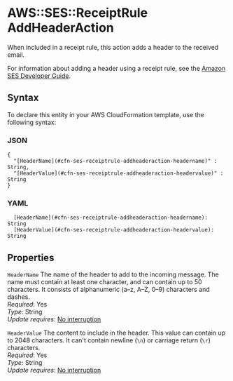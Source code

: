 # AWS::SES::ReceiptRule AddHeaderAction<a name="aws-properties-ses-receiptrule-addheaderaction"></a>

When included in a receipt rule, this action adds a header to the received email\.

For information about adding a header using a receipt rule, see the [Amazon SES Developer Guide](https://docs.aws.amazon.com/ses/latest/dg/receiving-email-action-add-header.html)\.

## Syntax<a name="aws-properties-ses-receiptrule-addheaderaction-syntax"></a>

To declare this entity in your AWS CloudFormation template, use the following syntax:

### JSON<a name="aws-properties-ses-receiptrule-addheaderaction-syntax.json"></a>

```
{
  "[HeaderName](#cfn-ses-receiptrule-addheaderaction-headername)" : String,
  "[HeaderValue](#cfn-ses-receiptrule-addheaderaction-headervalue)" : String
}
```

### YAML<a name="aws-properties-ses-receiptrule-addheaderaction-syntax.yaml"></a>

```
  [HeaderName](#cfn-ses-receiptrule-addheaderaction-headername): String
  [HeaderValue](#cfn-ses-receiptrule-addheaderaction-headervalue): String
```

## Properties<a name="aws-properties-ses-receiptrule-addheaderaction-properties"></a>

`HeaderName`  <a name="cfn-ses-receiptrule-addheaderaction-headername"></a>
The name of the header to add to the incoming message\. The name must contain at least one character, and can contain up to 50 characters\. It consists of alphanumeric \(a–z, A–Z, 0–9\) characters and dashes\.  
*Required*: Yes  
*Type*: String  
*Update requires*: [No interruption](https://docs.aws.amazon.com/AWSCloudFormation/latest/UserGuide/using-cfn-updating-stacks-update-behaviors.html#update-no-interrupt)

`HeaderValue`  <a name="cfn-ses-receiptrule-addheaderaction-headervalue"></a>
The content to include in the header\. This value can contain up to 2048 characters\. It can't contain newline \(`\n`\) or carriage return \(`\r`\) characters\.  
*Required*: Yes  
*Type*: String  
*Update requires*: [No interruption](https://docs.aws.amazon.com/AWSCloudFormation/latest/UserGuide/using-cfn-updating-stacks-update-behaviors.html#update-no-interrupt)